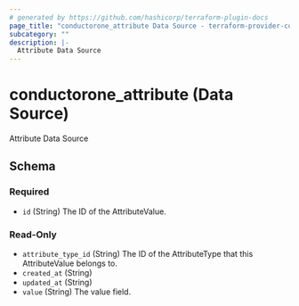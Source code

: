 ```yaml
---
# generated by https://github.com/hashicorp/terraform-plugin-docs
page_title: "conductorone_attribute Data Source - terraform-provider-conductorone"
subcategory: ""
description: |-
  Attribute Data Source
---
```


# conductorone_attribute (Data Source)

Attribute Data Source



<!-- schema generated by tfplugindocs -->
## Schema

### Required

- `id` (String) The ID of the AttributeValue.

### Read-Only

- `attribute_type_id` (String) The ID of the AttributeType that this AttributeValue belongs to.
- `created_at` (String)
- `updated_at` (String)
- `value` (String) The value field.
